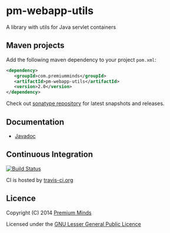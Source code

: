 pm-webapp-utils
===============

A library with utils for Java servlet containers

## Maven projects

Add the following maven dependency to your project `pom.xml`:

```xml
<dependency>
   <groupId>com.premiumminds</groupId>
   <artifactId>pm-webapp-utils</artifactId>
   <version>2.0</version>
</dependency>
```
Check out [sonatype repository](https://oss.sonatype.org/index.html#nexus-search;quick~pm-webapp-utils) for latest snapshots and releases.

## Documentation

- [Javadoc](http://premium-minds.github.io/pm-webapp-utils/apidocs/)

## Continuous Integration

[![Build Status](https://travis-ci.org/premium-minds/pm-webapp-utils.png?branch=master)](https://travis-ci.org/premium-minds/pm-webapp-utils)

CI is hosted by [travis-ci.org](https://travis-ci.org/)

## Licence

Copyright (C) 2014 [Premium Minds](http://www.premium-minds.com/)

Licensed under the [GNU Lesser General Public Licence](http://www.gnu.org/licenses/lgpl.html)
